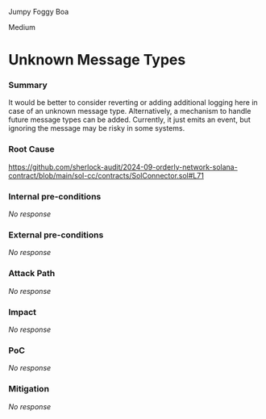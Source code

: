 Jumpy Foggy Boa

Medium

# Unknown Message Types

### Summary

It would be better to consider reverting or adding additional logging here in case of an unknown message type. Alternatively, a mechanism to handle future message types can be added. Currently, it just emits an event, but ignoring the message may be risky in some systems.

### Root Cause

https://github.com/sherlock-audit/2024-09-orderly-network-solana-contract/blob/main/sol-cc/contracts/SolConnector.sol#L71

### Internal pre-conditions

_No response_

### External pre-conditions

_No response_

### Attack Path

_No response_

### Impact

_No response_

### PoC

_No response_

### Mitigation

_No response_